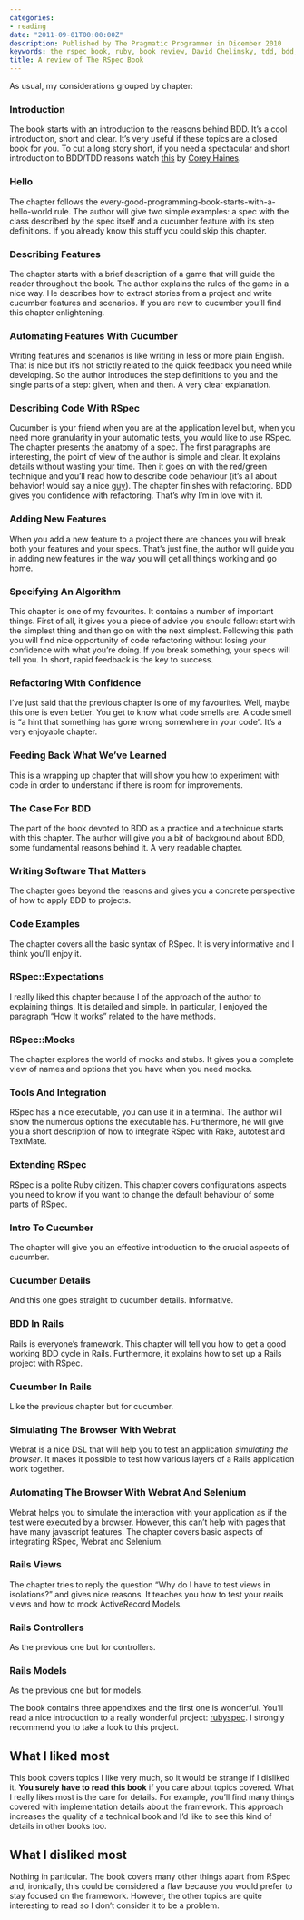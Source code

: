 ```yaml
---
categories:
- reading
date: "2011-09-01T00:00:00Z"
description: Published by The Pragmatic Programmer in Dicember 2010
keywords: the rspec book, ruby, book review, David Chelimsky, tdd, bdd, cucumber
title: A review of The RSpec Book
---
```


As usual, my considerations grouped by chapter:

### Introduction

The book starts with an introduction to the reasons behind BDD. It’s a cool
introduction, short and clear. It’s very useful if these topics are a closed
book for you. To cut a long story short, if you need a spectacular and short
introduction to BDD/TDD reasons watch [this](http://vimeo.com/23061155) by
[Corey Haines](http://coreyhaines.com/).

### Hello

The chapter follows the every-good-programming-book-starts-with-a-hello-world
rule. The author will give two simple examples: a spec with the class
described by the spec itself and a cucumber feature with its step definitions.
If you already know this stuff you could skip this chapter.

### Describing Features

The chapter starts with a brief description of a game that will guide the
reader throughout the book. The author explains the rules of the game in a
nice way. He describes how to extract stories from a project and write
cucumber features and scenarios. If you are new to cucumber you’ll find this
chapter enlightening.

### Automating Features With Cucumber

Writing features and scenarios is like writing in less or more plain English.
That is nice but it’s not strictly related to the quick feedback you need
while developing. So the author introduces the step definitions to you and the
single parts of a step: given, when and then. A very clear explanation.

### Describing Code With RSpec

Cucumber is your friend when you are at the application level but, when you
need more granularity in your automatic tests, you would like to use RSpec.
The chapter presents the anatomy of a spec. The first paragraphs are
interesting, the point of view of the author is simple and clear. It explains
details without wasting your time. Then it goes on with the red/green
technique and you’ll read how to describe code behaviour (it’s all about
behavior! would say a nice [guy](http://dannorth.net/)). The chapter finishes
with refactoring. BDD gives you confidence with refactoring. That’s why I’m in
love with it.

### Adding New Features

When you add a new feature to a project there are chances you will break both
your features and your specs. That’s just fine, the author will guide you in
adding new features in the way you will get all things working and go home.

### Specifying An Algorithm

This chapter is one of my favourites. It contains a number of important
things. First of all, it gives you a piece of advice you should follow: start
with the simplest thing and then go on with the next simplest. Following this
path you will find nice opportunity of code refactoring without losing your
confidence with what you’re doing. If you break something, your specs will
tell you. In short, rapid feedback is the key to success.

### Refactoring With Confidence

I’ve just said that the previous chapter is one of my favourites. Well, maybe
this one is even better. You get to know what code smells are. A code smell is
“a hint that something has gone wrong somewhere in your code”. It’s a very
enjoyable chapter.

### Feeding Back What We’ve Learned

This is a wrapping up chapter that will show you how to experiment with code
in order to understand if there is room for improvements.

### The Case For BDD

The part of the book devoted to BDD as a practice and a technique starts with
this chapter. The author will give you a bit of background about BDD, some
fundamental reasons behind it. A very readable chapter.

### Writing Software That Matters

The chapter goes beyond the reasons and gives you a concrete perspective of
how to apply BDD to projects.

### Code Examples

The chapter covers all the basic syntax of RSpec. It is very informative and I
think you’ll enjoy it.

### RSpec::Expectations

I really liked this chapter because I of the approach of the author to
explaining things. It is detailed and simple. In particular, I enjoyed the
paragraph “How It works” related to the have methods.

### RSpec::Mocks

The chapter explores the world of mocks and stubs. It gives you a complete view of names and options that you have when you need mocks.

### Tools And Integration

RSpec has a nice executable, you can use it in a terminal. The author will
show the numerous options the executable has. Furthermore, he will give you a
short description of how to integrate RSpec with Rake, autotest and TextMate.

### Extending RSpec

RSpec is a polite Ruby citizen. This chapter covers configurations aspects you
need to know if you want to change the default behaviour of some parts of
RSpec.

### Intro To Cucumber

The chapter will give you an effective introduction to the crucial aspects of
cucumber.

### Cucumber Details

And this one goes straight to cucumber details. Informative.

### BDD In Rails

Rails is everyone’s framework. This chapter will tell you how to get a good
working BDD cycle in Rails. Furthermore, it explains how to set up a Rails
project with RSpec.

### Cucumber In Rails

Like the previous chapter but for cucumber.

### Simulating The Browser With Webrat

Webrat is a nice DSL that will help you to test an application *simulating the
browser*. It makes it possible to test how various layers of a Rails
application work together.

### Automating The Browser With Webrat And Selenium

Webrat helps you to simulate the interaction with your application as if the
test were executed by a browser. However, this can’t help with pages that have
many javascript features. The chapter covers basic aspects of integrating
RSpec, Webrat and Selenium.

### Rails Views

The chapter tries to reply the question “Why do I have to test views in
isolations?” and gives nice reasons. It teaches you how to test your reails
views and how to mock ActiveRecord Models.

### Rails Controllers

As the previous one but for controllers.

### Rails Models

As the previous one but for models.

The book contains three appendixes and the first one is wonderful. You’ll read
a nice introduction to a really wonderful project:
[rubyspec](http://rubyspec.org/). I strongly recommend you to take a look to
this project.

What I liked most
-----------------

This book covers topics I like very much, so it would be strange if I disliked
it. **You surely have to read this book** if you care about topics covered.
What I really likes most is the care for details. For example, you’ll find
many things covered with implementation details about the framework. This
approach increases the quality of a technical book and I’d like to see this
kind of details in other books too.

What I disliked most
--------------------

Nothing in particular. The book covers many other things apart from RSpec and,
ironically, this could be considered a flaw because you would prefer to stay
focused on the framework. However, the other topics are quite interesting to
read so I don’t consider it to be a problem.
